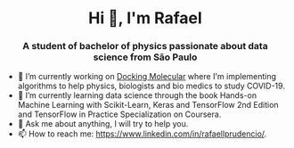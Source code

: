 <h1 align="center">Hi 👋, I'm Rafael</h1>
<h3 align="center">A student of bachelor of physics passionate about data science from São Paulo</h3>


- 🔭 I’m currently working on  [Docking Molecular](https://github.com/rafaelpleite/Docking-Molecular) where I'm implementing algorithms to help physics, biologists and bio medics to study COVID-19.
- 🌱 I’m currently learning data science through the book Hands-on Machine Learning with Scikit-Learn, Keras and TensorFlow 2nd Edition and TensorFlow in Practice Specialization on Coursera.
- 💬 Ask me about anything, I will try to help you.
- 📫 How to reach me: https://www.linkedin.com/in/rafaellprudencio/.
